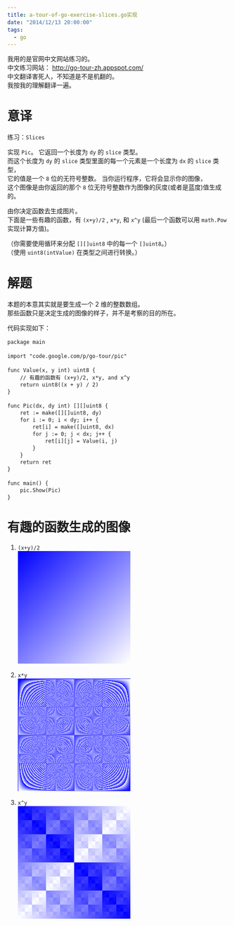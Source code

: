 ```yaml
---
title: a-tour-of-go-exercise-slices.go实现
date: "2014/12/13 20:00:00"
tags:
  - go
---
```


我用的是官网中文网站练习的。<br>
中文练习网站： <http://go-tour-zh.appspot.com/><br>
中文翻译害死人，不知道是不是机翻的。<br>
我按我的理解翻译一遍。

# 意译

练习：`Slices`

实现 `Pic`。 它返回一个长度为 `dy` 的 `slice` 类型。<br>
而这个长度为 `dy` 的 `slice` 类型里面的每一个元素是一个长度为 `dx` 的 `slice` 类型，<br>
它的值是一个 `8` 位的无符号整数。 当你运行程序，它将会显示你的图像，<br>
这个图像是由你返回的那个 `8` 位无符号整数作为图像的灰度(或者是蓝度)值生成的。

由你决定函数去生成图片。<br>
下面是一些有趣的函数，有 `(x+y)/2` , `x*y`, 和 `x^y` (最后一个函数可以用 `math.Pow` 实现计算方值)。

（你需要使用循环来分配 `[][]uint8` 中的每一个 `[]uint8`。）<br>
（使用 `uint8(intValue)` 在类型之间进行转换。）

# 解题

本题的本意其实就是要生成一个 2 维的整数数组。<br>
那些函数只是决定生成的图像的样子，并不是考察的目的所在。

代码实现如下：

```
package main

import "code.google.com/p/go-tour/pic"

func Value(x, y int) uint8 {
    // 有趣的函数有 (x+y)/2, x*y, and x^y
    return uint8((x + y) / 2)
}

func Pic(dx, dy int) [][]uint8 {
    ret := make([][]uint8, dy)
    for i := 0; i < dy; i++ {
        ret[i] = make([]uint8, dx)
        for j := 0; j < dx; j++ {
            ret[i][j] = Value(i, j)
        }
    }
    return ret
}

func main() {
    pic.Show(Pic)
}
```

# 有趣的函数生成的图像

1. `(x+y)/2`<br>
   ![(x+y)/2](/assert/2014-12-13-exercise-slices-1.png)

2. `x*y`<br>
   ![x*y](/assert/2014-12-13-exercise-slices-2.png)

3. `x^y`<br>
   ![x^y](/assert/2014-12-13-exercise-slices-3.png)
